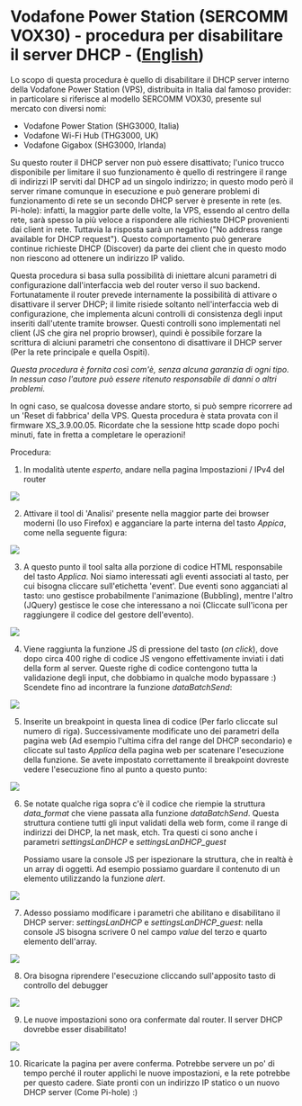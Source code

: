 # Vodafone Power Station (SERCOMM VOX30) - procedura per disabilitare il server DHCP - ([English](/README.md))

Lo scopo di questa procedura è quello di disabilitare il DHCP server interno della Vodafone Power Station (VPS), distribuita in Italia dal famoso provider: in particolare si riferisce al modello SERCOMM VOX30, presente sul mercato con diversi nomi:
* Vodafone Power Station (SHG3000, Italia)
* Vodafone Wi-Fi Hub (THG3000, UK)
* Vodafone Gigabox (SHG3000, Irlanda)

Su questo router il DHCP server non può essere disattivato; l'unico trucco disponibile per limitare il suo funzionamento è quello di restringere il range di indirizzi IP serviti dal DHCP ad un singolo indirizzo; in questo modo però il server rimane comunque in esecuzione e può generare problemi di funzionamento di rete se un secondo DHCP server è presente in rete (es. Pi-hole): infatti, la maggior parte delle volte, la VPS, essendo al centro della rete, sarà spesso la più veloce a rispondere alle richieste DHCP provenienti dai client in rete. Tuttavia la risposta sarà un negativo ("No address range available for DHCP request"). Questo comportamento può generare continue richieste DHCP (Discover) da parte dei client che in questo modo non riescono ad ottenere un indirizzo IP valido.

Questa procedura si basa sulla possibilità di iniettare alcuni parametri di configurazione dall'interfaccia web del router verso il suo backend. Fortunatamente il router prevede internamente la possibilità di attivare o disattivare il server DHCP; il limite risiede soltanto nell'interfaccia web di configurazione, che implementa alcuni controlli di consistenza degli input inseriti dall'utente tramite browser. Questi controlli sono implementati nel client (JS che gira nel proprio browser), quindi è possibile forzare la scrittura di alciuni parametri che consentono di disattivare il DHCP server (Per la rete principale e quella Ospiti).

_Questa procedura è fornita così com'è, senza alcuna garanzia di ogni tipo. In nessun caso l'autore può essere ritenuto responsabile di danni o altri problemi._

In ogni caso, se qualcosa dovesse andare storto, si può sempre ricorrere ad un 'Reset di fabbrica' della VPS.
Questa procedura è stata provata con il firmware XS_3.9.00.05.
Ricordate che la sessione http scade dopo pochi minuti, fate in fretta a completare le operazioni!

Procedura:

1. In modalità utente _esperto_, andare nella pagina Impostazioni / IPv4 del router

  ![](VPS1.PNG)
 
2. Attivare il tool di 'Analisi' presente nella maggior parte dei browser moderni (Io uso Firefox) e agganciare la parte interna del tasto _Appica_, come nella seguente figura:

  ![](VPS2.PNG)
  
3. A questo punto il tool salta alla porzione di codice HTML responsabile del tasto _Applica_. Noi siamo interessati agli eventi associati al tasto, per cui bisogna cliccare sull'etichetta 'event'. Due eventi sono agganciati al tasto: uno gestisce probabilmente l'animazione (Bubbling), mentre l'altro (JQuery) gestisce le cose che interessano a noi (Cliccate sull'icona per raggiungere il codice del gestore dell'evento).

  ![](VPS3.PNG)
  
4. Viene raggiunta la funzione JS di pressione del tasto (_on click_), dove dopo circa 400 righe di codice JS vengono effettivamente inviati i dati della form al server. Queste righe di codice contengono tutta la validazione degli input, che dobbiamo in qualche modo bypassare :)
  Scendete fino ad incontrare la funzione _dataBatchSend_:

  ![](VPS4.PNG)
  
5. Inserite un breakpoint in questa linea di codice (Per farlo cliccate sul numero di riga). Successivamente modificate uno dei parametri della pagina web (Ad esempio l'ultima cifra del range del DHCP secondario) e cliccate sul tasto _Applica_ della pagina web per scatenare l'esecuzione della funzione. Se avete impostato correttamente il breakpoint dovreste vedere l'esecuzione fino al punto a questo punto:

  ![](VPS5.PNG)
  
6. Se notate qualche riga sopra c'è il codice che riempie la struttura _data_format_ che viene passata alla funzione _dataBatchSend_. Questa struttura contiene tutti gli input validati della web form, come il range di indirizzi dei DHCP, la net mask, etch. Tra questi ci sono anche i parametri _settingsLanDHCP_ e _settingsLanDHCP_guest_

   Possiamo usare la console JS per ispezionare la struttura, che in realtà è un array di oggetti. Ad esempio possiamo guardare il contenuto di un elemento utilizzando la funzione _alert_.

  ![](VPS7.PNG)

7. Adesso possiamo modificare i parametri che abilitano e disabilitano il DHCP server: _settingsLanDHCP_ e _settingsLanDHCP_guest_: nella console JS bisogna scrivere 0 nel campo _value_ del terzo e quarto elemento dell'array.

  ![](VPS8.PNG)
  
8. Ora bisogna riprendere l'esecuzione cliccando sull'apposito tasto di controllo del debugger

  ![](VPS9.PNG)
  
9. Le nuove impostazioni sono ora confermate dal router. Il server DHCP dovrebbe esser disabilitato!

  ![](VPS10.PNG)

10. Ricaricate la pagina per avere conferma. Potrebbe servere un po' di tempo perché il router applichi le nuove impostazioni, e la rete potrebbe per questo cadere. Siate pronti con un indirizzo IP statico o un nuovo DHCP server (Come Pi-hole) :)



